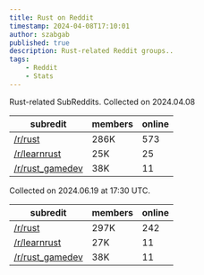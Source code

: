 ```yaml
---
title: Rust on Reddit
timestamp: 2024-04-08T17:10:01
author: szabgab
published: true
description: Rust-related Reddit groups..
tags:
    - Reddit
    - Stats
---
```


Rust-related SubReddits. Collected on 2024.04.08

| subredit | members | online |
| -------- | ------- | ------ |
| [/r/rust](https://www.reddit.com/r/rust/)                 | 286K | 573 |
| [/r/learnrust](https://www.reddit.com/r/learnrust/)       |  25K |  25 |
| [/r/rust_gamedev](https://www.reddit.com/r/rust_gamedev/) |  38K |  11 |


Collected on 2024.06.19 at 17:30 UTC.

| subredit | members | online |
| -------- | ------- | ------ |
| [/r/rust](https://www.reddit.com/r/rust/)                 | 297K | 242 |
| [/r/learnrust](https://www.reddit.com/r/learnrust/)       |  27K |  11 |
| [/r/rust_gamedev](https://www.reddit.com/r/rust_gamedev/) |  38K |  11 |


